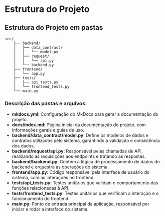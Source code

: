 # Estrutura do Projeto
## Estrutura do Projeto em pastas

    src/
        ├── backend/       
        │   ├── data_contract/
        │   │   └── model.py   
        │   ├── request/
        │   │   └── api.py     
        │   └── backend.py     
        ├── frontend/     
        │   └── app.py    
        ├── tests/         
        │   ├── api_tests.py   
        │   └── frontend_tests.py 
        └── main.py        

### Descrição das pastas e arquivos:

- **mkdocs.yml**: Configuração do MkDocs para gerar a documentação do projeto.
- **docs/index.md**: Página inicial da documentação do projeto, com informações gerais e guias de uso.
- **backend/data_contract/model.py**: Define os modelos de dados e contratos utilizados pelo sistema, garantindo a validação e consistência dos dados.
- **backend/request/api.py**: Responsável pelas chamadas de API, realizando as requisições aos endpoints e tratando as respostas.
- **backend/backend.py**: Contém a lógica de processamento de dados do backend e orquestra as operações do sistema.
- **frontend/app.py**: Código responsável pela interface de usuário do sistema, com as interações no frontend.
- **tests/api_tests.py**: Testes unitários que validam o comportamento das funções relacionadas à API.
- **tests/frontend_tests.py**: Testes unitários que verificam a interação e o funcionamento do frontend.
- **main.py**: Ponto de entrada principal da aplicação, responsável por iniciar e rodar a interface do sistema.
